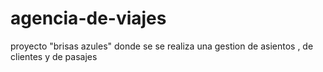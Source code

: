 # agencia-de-viajes
proyecto "brisas azules" donde se se realiza una gestion de asientos , de clientes y de pasajes 
